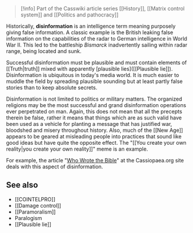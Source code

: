 
> [!info] Part of the Casswiki article series [[History]], [[Matrix control system]] and [[Politics and pathocracy]]

Historically, **disinformation** is an intelligence term meaning purposely giving false information. A classic example is the British leaking false information on the capabilities of the radar to German intelligence in World War II. This led to the battleship _Bismarck_ inadvertently sailing within radar range, being located and sunk.

Successful disinformation must be plausible and must contain elements of [[Truth|truth]] mixed with apparently [plausible lies]([[Plausible lie]]). Disinformation is ubiquitous in today's media world. It is much easier to muddle the field by spreading plausible sounding but at least partly false stories than to keep absolute secrets.

Disinformation is not limited to politics or military matters. The organized religions may be the most successful and grand disinformation operations ever perpetrated on man. Again, this does not mean that all the precepts therein be false, rather it means that things which are as such valid have been used as a vehicle for planting a message that has justified war, bloodshed and misery throughout history. Also, much of the [[New Age]] appears to be geared at misleading people into practices that sound like good ideas but have quite the opposite effect. The "[[You create your own reality|you create your own reality]]" meme is an example.

For example, the article "[Who Wrote the Bible](http://cassiopaea.org/category/volumes/who-wrote-the-bible/)" at the Cassiopaea.org site deals with this aspect of disinformation.

See also
--------

*   [[COINTELPRO]]
*   [[Damage control]]
*   [[Paramoralism]]
*   Paralogism
*   [[Plausible lie]]
